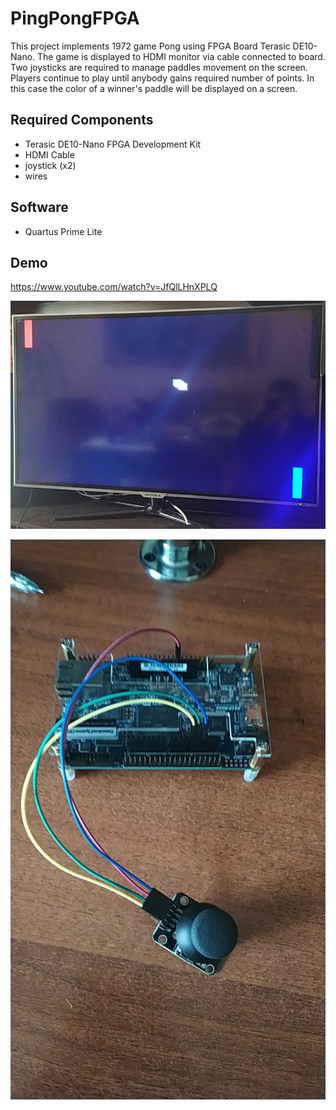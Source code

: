 # PingPongFPGA

This project implements 1972 game Pong using FPGA Board Terasic DE10-Nano. The game is displayed to HDMI monitor via cable connected to board. Two joysticks are required to manage paddles movement on the screen. Players continue to play until anybody gains required number of points. In this case the color of a winner's paddle will be displayed on a screen.

## Required Components

* Terasic DE10-Nano FPGA Development Kit
* HDMI Cable
* joystick (x2)
* wires

## Software

* Quartus Prime Lite

## Demo

https://www.youtube.com/watch?v=JfQlLHnXPLQ

![Game Screen](https://raw.githubusercontent.com/MarianDubei/PingPongFPGA/master/quartus/screen.png)

![Board](https://raw.githubusercontent.com/MarianDubei/PingPongFPGA/master/quartus/board_with_stick.jpg)
